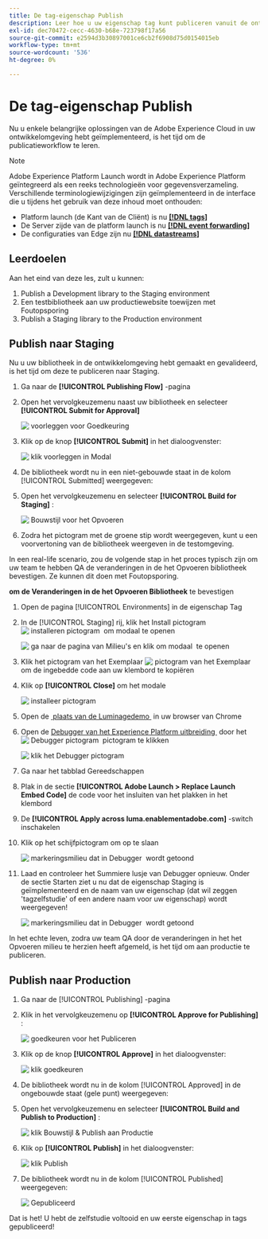 ```yaml
---
title: De tag-eigenschap Publish
description: Leer hoe u uw eigenschap tag kunt publiceren vanuit de ontwikkelomgeving naar de omgeving voor staging en productie. Deze les maakt deel uit van de zelfstudie Experience Cloud implementeren in websites.
exl-id: dec70472-cecc-4630-b68e-723798f17a56
source-git-commit: e2594d3b30897001ce6cb2f6908d75d0154015eb
workflow-type: tm+mt
source-wordcount: '536'
ht-degree: 0%

---
```


# De tag-eigenschap Publish

Nu u enkele belangrijke oplossingen van de Adobe Experience Cloud in uw ontwikkelomgeving hebt geïmplementeerd, is het tijd om de publicatieworkflow te leren.

>[!NOTE]
>
>Adobe Experience Platform Launch wordt in Adobe Experience Platform geïntegreerd als een reeks technologieën voor gegevensverzameling. Verschillende terminologiewijzigingen zijn geïmplementeerd in de interface die u tijdens het gebruik van deze inhoud moet onthouden:
>
> * Platform launch (de Kant van de Cliënt) is nu **[[!DNL tags]](https://experienceleague.adobe.com/docs/experience-platform/tags/home.html?lang=nl)**
> * De Server zijde van de platform launch is nu **[[!DNL event forwarding]](https://experienceleague.adobe.com/docs/experience-platform/tags/event-forwarding/overview.html?lang=nl-NL)**
> * De configuraties van Edge zijn nu **[[!DNL datastreams]](https://experienceleague.adobe.com/docs/experience-platform/edge/fundamentals/datastreams.html?lang=nl-NL)**

## Leerdoelen

Aan het eind van deze les, zult u kunnen:

1. Publish a Development library to the Staging environment
1. Een testbibliotheek aan uw productiewebsite toewijzen met Foutopsporing
1. Publish a Staging library to the Production environment

## Publish naar Staging

Nu u uw bibliotheek in de ontwikkelomgeving hebt gemaakt en gevalideerd, is het tijd om deze te publiceren naar Staging.

1. Ga naar de **[!UICONTROL Publishing Flow]** -pagina

1. Open het vervolgkeuzemenu naast uw bibliotheek en selecteer **[!UICONTROL Submit for Approval]**

   ![&#x200B; voorleggen voor Goedkeuring &#x200B;](images/publishing-submitForApproval.png)

1. Klik op de knop **[!UICONTROL Submit]** in het dialoogvenster:

   ![&#x200B; klik voorleggen in Modal &#x200B;](images/publishing-submit.png)

1. De bibliotheek wordt nu in een niet-gebouwde staat in de kolom [!UICONTROL Submitted] weergegeven:

1. Open het vervolgkeuzemenu en selecteer **[!UICONTROL Build for Staging]** :

   ![&#x200B; Bouwstijl voor het Opvoeren &#x200B;](images/publishing-buildForStaging.png)

1. Zodra het pictogram met de groene stip wordt weergegeven, kunt u een voorvertoning van de bibliotheek weergeven in de testomgeving.

In een real-life scenario, zou de volgende stap in het proces typisch zijn om uw team te hebben QA de veranderingen in de het Opvoeren bibliotheek bevestigen. Ze kunnen dit doen met Foutopsporing.

**om de Veranderingen in de het Opvoeren Bibliotheek** te bevestigen

1. Open de pagina [!UICONTROL Environments] in de eigenschap Tag

1. In de [!UICONTROL Staging] rij, klik het Install pictogram ![&#x200B; installeren pictogram &#x200B;](images/launch-installIcon.png) om modaal te openen

   ![&#x200B; ga naar de pagina van Milieu&#39;s en klik om modaal &#x200B;](images/publishing-getStagingCode.png) te openen

1. Klik het pictogram van het Exemplaar ![&#x200B; pictogram van het Exemplaar &#x200B;](images/launch-copyIcon.png) om de ingebedde code aan uw klembord te kopiëren

1. Klik op **[!UICONTROL Close]** om het modale

   ![&#x200B; installeer pictogram &#x200B;](images/publishing-copyStagingCode.png)

1. Open de [&#x200B; plaats van de Luminagedemo &#x200B;](https://luma.enablementadobe.com/content/luma/us/en.html) in uw browser van Chrome

1. Open de [&#x200B; Debugger van het Experience Platform uitbreiding &#x200B;](https://chromewebstore.google.com/detail/adobe-experience-platform/bfnnokhpnncpkdmbokanobigaccjkpob) door het ![&#x200B; Debugger pictogram &#x200B;](images/icon-debugger.png) pictogram te klikken

   ![&#x200B; klik het Debugger pictogram &#x200B;](images/switchEnvironments-openDebugger.png)

1. Ga naar het tabblad Gereedschappen

1. Plak in de sectie **[!UICONTROL Adobe Launch > Replace Launch Embed Code]** de code voor het insluiten van het plakken in het klembord
1. De **[!UICONTROL Apply across luma.enablementadobe.com]** -switch inschakelen

1. Klik op het schijfpictogram om op te slaan

   ![&#x200B; markeringsmilieu dat in Debugger &#x200B;](images/switchEnvironments-debugger-save.png) wordt getoond

1. Laad en controleer het Summiere lusje van Debugger opnieuw. Onder de sectie Starten ziet u nu dat de eigenschap Staging is geïmplementeerd en de naam van uw eigenschap (dat wil zeggen &#39;tagzelfstudie&#39; of een andere naam voor uw eigenschap) wordt weergegeven!

   ![&#x200B; markeringsmilieu dat in Debugger &#x200B;](images/publishing-debugger-staging.png) wordt getoond

In het echte leven, zodra uw team QA door de veranderingen in het het Opvoeren milieu te herzien heeft afgemeld, is het tijd om aan productie te publiceren.

## Publish naar Production

1. Ga naar de [!UICONTROL Publishing] -pagina

1. Klik in het vervolgkeuzemenu op **[!UICONTROL Approve for Publishing]** :

   ![&#x200B; goedkeuren voor het Publiceren &#x200B;](images/publishing-approveForPublishing.png)

1. Klik op de knop **[!UICONTROL Approve]** in het dialoogvenster:

   ![&#x200B; klik goedkeuren &#x200B;](images/publishing-approve.png)

1. De bibliotheek wordt nu in de kolom [!UICONTROL Approved] in de ongebouwde staat (gele punt) weergegeven:

1. Open het vervolgkeuzemenu en selecteer **[!UICONTROL Build and Publish to Production]** :

   ![&#x200B; klik Bouwstijl &amp; Publish aan Productie &#x200B;](images/publishing-buildAndPublishToProduction.png)

1. Klik op **[!UICONTROL Publish]** in het dialoogvenster:

   ![&#x200B; klik Publish &#x200B;](images/publishing-publish.png)

1. De bibliotheek wordt nu in de kolom [!UICONTROL Published] weergegeven:

   ![&#x200B; Gepubliceerd &#x200B;](images/publishing-published.png)

Dat is het! U hebt de zelfstudie voltooid en uw eerste eigenschap in tags gepubliceerd!
